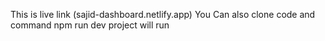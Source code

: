 This is live link
(sajid-dashboard.netlify.app)
You Can also clone code and command npm run dev project will run
